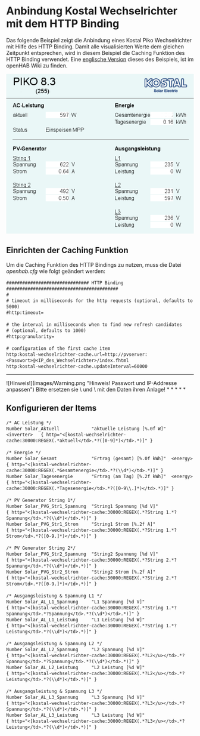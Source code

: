 Anbindung Kostal Wechselrichter mit dem HTTP Binding
====================================================

Das folgende Beispiel zeigt die Anbindung eines Kostal Piko
Wechselrichter mit Hilfe des HTTP Binding. Damit alle visualisierten Werte dem gleichen Zeitpunkt entsprechen, wird in diesem Beispiel die Caching Funktion des HTTP Binding verwendet. Eine [englische Version](https://github.com/openhab/openhab/wiki/Samples-Binding-Config#how-to-get-data-from-kostal-piko-solar-inverter-via-http-binding) dieses des Beispiels, ist im  openHAB Wiki zu finden.  

![Ausgabe der Kostal Wechselrichter](images/kostal_solar_inverter.png "HTTP Ausgabe des Kostal Wechselrichter")


Einrichten der Caching Funktion
------------------------------
Um die Caching Funktion des HTTP Bindings zu nutzen, muss die Datei *openhab.cfg* wie folgt geändert werden:  

```
############################### HTTP Binding ##########################################
#
# timeout in milliseconds for the http requests (optional, defaults to 5000)
#http:timeout=

# the interval in milliseconds when to find new refresh candidates
# (optional, defaults to 1000)
#http:granularity=

# configuration of the first cache item  
http:kostal-wechselrichter-cache.url=http://pvserver:<Passwort>@<IP_des_Wechselrichter>/index.fhtml
http:kostal-wechselrichter-cache.updateInterval=60000
```

* * * * *
<tr>
<td> ![Hinweis!](images/Warning.png "Hinweis! Passwort und IP-Addresse anpassen") </td>
<td> Bitte ersetzen sie \<Passwort\> und \<IP_des_Wechselrichter\> mit den Daten ihren Anlage! </td>
</tr>
</table>
* * * * *


Konfigurieren der Items
-----------------------

```
/* AC Leistung */
Number Solar_Aktuell            "aktuelle Leistung [%.0f W]"  <inverter>   { http="<[kostal-wechselrichter-cache:30000:REGEX(.*aktuell</td>.*?([0-9]*)</td>.*)]" }

/* Energie */
Number Solar_Gesamt             "Ertrag (gesamt) [%.0f kWh]"  <energy>     { http="<[kostal-wechselrichter-cache:30000:REGEX(.*Gesamtenergie</td>.*?(\\d*)</td>.*)]" }
Number Solar_Tagesenergie       "Ertrag (am Tag) [%.2f kWh]"  <energy>     { http="<[kostal-wechselrichter-cache:30000:REGEX(.*Tagesenergie</td>.*?([0-9\\.]*)</td>.*)]" }

/* PV Generator String 1*/
Number Solar_PVG_Str1_Spannung  "String1 Spannung [%d V]"                  { http="<[kostal-wechselrichter-cache:30000:REGEX(.*?String 1.*?Spannung</td>.*?(\\d*)</td>.*)]" }
Number Solar_PVG_Str1_Strom     "String1 Strom [%.2f A]"                   { http="<[kostal-wechselrichter-cache:30000:REGEX(.*?String 1.*?Strom</td>.*?([0-9.]*)</td>.*)]" }

/* PV Generator String 2*/
Number Solar_PVG_Str2_Spannung  "String2 Spannung [%d V]"                  { http="<[kostal-wechselrichter-cache:30000:REGEX(.*?String 2.*?Spannung</td>.*?(\\d*)</td>.*)]" }
Number Solar_PVG_Str2_Strom     "String2 Strom [%.2f A]"                   { http="<[kostal-wechselrichter-cache:30000:REGEX(.*?String 2.*?Strom</td>.*?([0-9.]*)</td>.*)]" }

/* Ausgangsleistung & Spannung L1 */
Number Solar_AL_L1_Spannung     "L1 Spannung [%d V]"                       { http="<[kostal-wechselrichter-cache:30000:REGEX(.*?String 1.*?Spannung</td>.*?Spannung</td>.*?(\\d*)</td>.*)]" }
Number Solar_AL_L1_Leistung     "L1 Leistung [%d W]"                       { http="<[kostal-wechselrichter-cache:30000:REGEX(.*?String 1.*?Leistung</td>.*?(\\d*)</td>.*)]" }

/* Ausgangsleistung & Spannung L2 */
Number Solar_AL_L2_Spannung     "L2 Spannung [%d V]"                       { http="<[kostal-wechselrichter-cache:30000:REGEX(.*?L2</u></td>.*?Spannung</td>.*?Spannung</td>.*?(\\d*)</td>.*)]" }
Number Solar_AL_L2_Leistung     "L2 Leistung [%d W]"                       { http="<[kostal-wechselrichter-cache:30000:REGEX(.*?L2</u></td>.*?Leistung</td>.*?(\\d*)</td>.*)]" }

/* Ausgangsleistung & Spannung L3 */
Number Solar_AL_L3_Spannung     "L3 Spannung [%d V]"                       { http="<[kostal-wechselrichter-cache:30000:REGEX(.*?L3</u></td>.*?Spannung</td>.*?(\\d*)</td>.*)]" }
Number Solar_AL_L3_Leistung     "L3 Leistung [%d W]"                       { http="<[kostal-wechselrichter-cache:30000:REGEX(.*?L3</u></td>.*?Leistung</td>.*?(\\d*)</td>.*)]" }
```